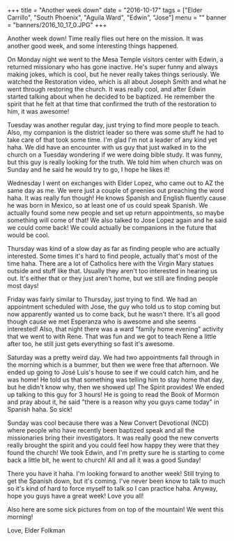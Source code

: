 +++
title = "Another week down"
date = "2016-10-17"
tags = ["Elder Carrillo", "South Phoenix", "Aguila Ward", "Edwin", "Jose"]
menu = ""
banner = "banners/2016_10_17_0.JPG"
+++

Another  week down! Time really flies out here on the mission. It was another good week, and some interesting things happened.

On Monday night we went to the Mesa Temple visitors center with
Edwin, a returned missionary who has gone inactive. He's super funny
and always making jokes, which is cool, but he never really takes
things seriously. We watched the Restoration video, which is all about
Joseph Smith and what he went through restoring the church. It was
really cool, and after Edwin started talking about when he decided to
be baptized. He remember the spirit that he felt at that time that
confirmed the truth of the restoration to him, it was awesome!

Tuesday was another regular day, just trying to find more people to
teach. Also, my companion is the district leader so there was some
stuff he had to take care of that took some time. I'm glad I'm not a
leader of any kind yet haha. We did have an encounter with us guy that
just walked in to the church on a Tuesday wondering if we were doing bible study.  It was funny, but this guy is really looking for the
truth. We told him when church was on Sunday and he said he would try
to go, I hope he likes it!

Wednesday I went on exchanges with Elder Lopez, who came out to AZ the
same day as me. We were just a couple of greenies out preaching the
word haha. It was really fun though! He knows Spanish and English
fluently cause he was born in Mexico, so at least one of us could
speak Spanish.  We actually found some new people and set up
return appointments, so maybe something will come of that! We also
talked to Jose Lopez again and he said we could come back! We could
actually be companions in the future that would be cool.

Thursday was kind of a slow day as far as finding people who are
actually interested. Some times it's hard to find people, actually
that's most of the time haha. There are a lot of Catholics here with
the Virgin Mary statues outside and stuff like that. Usually they
aren't too interested in hearing us out. It's either that or they
just aren't home, but we still are finding people most days!

Friday was fairly similar to Thursday, just trying to find. We had an
appointment scheduled with Jose, the guy who told us to stop coming
but now apparently wanted us to come back, but he wasn't there. It's
all good though cause we met Esperanza who is awesome and she seems interested! Also, that night there was a ward "family home evening" activity that we went to with Rene. That was fun and we got to teach Rene a little after too, he still just gets everything so fast it's
awesome.

Saturday was a pretty weird day. We had two appointments fall through
in the morning which is a bummer, but then we were free that
afternoon. We ended up going to José Luis's house to see if we could
catch him, and he was home! He told us that something was telling him
to stay home that day, but he didn't know why, then we showed up! The
Spirit provides! We ended up talking to this guy for 3 hours! He is
going to read the Book of Mormon and pray about it, he said "there is
a reason why you guys came today" in Spanish haha. So sick!

Sunday was cool because there was a New Convert Devotional (NCD) where people who have recently been baptized speak and all the missionaries bring their investigators. It was really good the new converts really brought the spirit and you could feel how happy they were that they
found the church! We took Edwin, and I'm pretty sure he is starting to
come back a little bit, he went to church! All and all it was a good
Sunday!

There you have it haha. I'm looking forward to another week! Still
trying to get the Spanish down, but it's coming. I've never been know
to talk to much so it's kind of hard to force myself to talk so I can
practice haha. Anyway, hope you guys have a great week! Love you all!

Also here are some sick pictures from on top of the mountain! We went
this morning!

Love,
Elder Folkman
